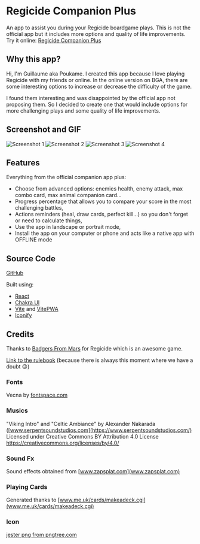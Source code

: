 # Regicide Companion Plus

An app to assist you during your Regicide boardgame plays. This is not the official app but it includes more options and quality of life improvements.
Try it online: [Regicide Companion Plus](https://regicide-plus.netlify.app)

## Why this app?

Hi, I'm Guillaume aka Poukame. I created this app because I love playing Regicide with my friends or online.
In the online version on BGA, there are some interesting options to increase or decrease the difficulty of the game.

I found them interesting and was disappointed by the official app not proposing them. So I decided to create one that would include options for more challenging plays and some quality of life improvements.

## Screenshot and GIF

![Screenshot 1](./src/assets/images/screenshot_1.webp)
![Screenshot 2](./src/assets/images/screenshot_2.webp)
![Screenshot 3](./src/assets/images/screenshot_3.webp)
![Screenshot 4](./src/assets/images/screenshot_4.webp)
## Features

Everything from the official companion app plus:

- Choose from advanced options: enemies health, enemy attack, max combo card, max animal companion card...
- Progress percentage that allows you to compare your score in the most challenging battles,
- Actions reminders (heal, draw cards, perfect kill...) so you don't forget or need to calculate things,
- Use the app in landscape or portrait mode,
- Install the app on your computer or phone and acts like a native app with OFFLINE mode

## Source Code

[GitHub](https://github.com/Poukame/regicide-plus)

Built using:

- [React](https://github.com/facebook/react)
- [Chakra UI](https://github.com/chakra-ui/chakra-ui)
- [Vite](https://github.com/vitejs/vite) and [VitePWA](https://github.com/antfu/vite-plugin-pwa)
- [Iconify](https://icon-sets.iconify.design/)

## Credits

Thanks to [Badgers From Mars](https://www.badgersfrommars.com/regicide) for Regicide which is an awesome game.

[Link to the rulebook](https://www.badgersfrommars.com/assets/RegicideRulesA4.pdf) (because there is always this moment where we have a doubt 😉)

### Fonts

Vecna by [fontspace.com](https://www.fontspace.com/vecna-font-f20510)

### Musics

"Viking Intro" and "Celtic Ambiance" by Alexander Nakarada ([www.serpentsoundstudios.com](https://www.serpentsoundstudios.com/) Licensed under Creative Commons BY Attribution 4.0 License https://creativecommons.org/licenses/by/4.0/

### Sound Fx

Sound effects obtained from [www.zapsplat.com](www.zapsplat.com)

### Playing Cards

Generated thanks to [www.me.uk/cards/makeadeck.cgi](www.me.uk/cards/makeadeck.cgi)

### Icon
[jester png from pngtree.com](https://pngtree.com/so/jester)